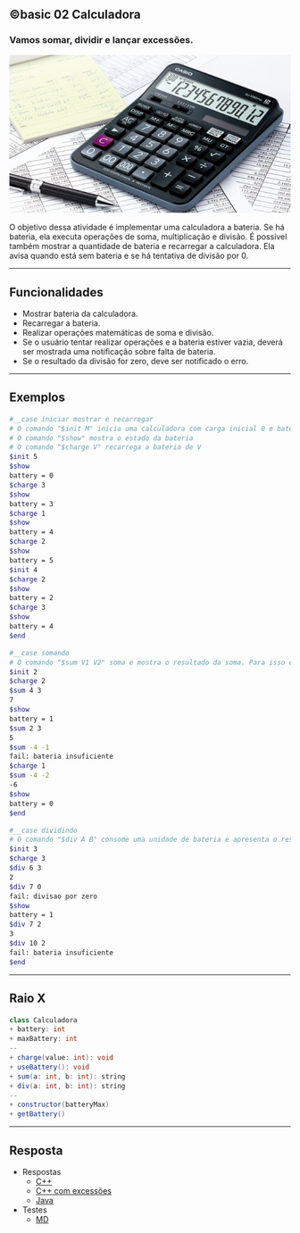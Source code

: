 ## ©basic 02 Calculadora
### Vamos somar, dividir e lançar excessões.


![](figura.jpg)

O objetivo dessa atividade é implementar uma calculadora a bateria. Se há bateria, ela executa operações de soma, multiplicação e divisão. É possível também mostrar a quantidade de bateria e recarregar a calculadora. Ela avisa quando está sem bateria e se há tentativa de divisão por 0.


---
## Funcionalidades

- Mostrar bateria da calculadora.
- Recarregar a bateria.
- Realizar operações matemáticas de soma e divisão.
- Se o usuário tentar realizar operações e a bateria estiver vazia, deverá ser mostrada uma notificação sobre falta de bateria.
- Se o resultado da divisão for zero, deve ser notificado o erro.

---
## Exemplos

```bash
#__case iniciar mostrar e recarregar
# O comando "$init M" inicia uma calculadora com carga inicial 0 e bateria máxima M.
# O comando "$show" mostra o estado da bateria
# O comando "$charge V" recarrega a bateria de V
$init 5
$show
battery = 0
$charge 3
$show
battery = 3
$charge 1
$show
battery = 4
$charge 2
$show
battery = 5
$init 4
$charge 2
$show
battery = 2
$charge 3
$show
battery = 4
$end
```

```bash
#__case somando
# O comando "$sum V1 V2" soma e mostra o resultado da soma. Para isso ele precisa gastar uma unidade de bateria. Caso não exista bateria suficiente informe.
$init 2
$charge 2
$sum 4 3
7
$show
battery = 1
$sum 2 3
5
$sum -4 -1
fail: bateria insuficiente
$charge 1
$sum -4 -2
-6
$show
battery = 0
$end
```

```bash
#__case dividindo
# O comando "$div A B" consome uma unidade de bateria e apresenta o resultado da divisão inteira entre os números inteiros A e B. Se B for 0 ou não houver bateria, informe os erros. Tentar dividir por 0 consome uma unidade de bateria.
$init 3
$charge 3
$div 6 3
2
$div 7 0
fail: divisao por zero
$show
battery = 1
$div 7 2
3
$div 10 2
fail: bateria insuficiente
$end
```

---
## Raio X

```java
class Calculadora  
+ battery: int
+ maxBattery: int
--
+ charge(value: int): void
+ useBattery(): void
+ sum(a: int, b: int): string
+ div(a: int, b: int): string
--
+ constructor(batteryMax)
+ getBattery()
```

---

## Resposta

- Respostas
    - [C++](solver.cpp)
    - [C++ com excessões](solver_ex.cpp)
    - [Java](Controller.java)
- Testes
    - [MD](t.tio)
    
